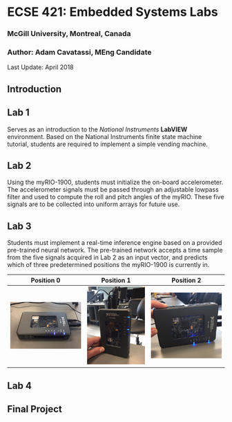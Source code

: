 # ECSE 421: Embedded Systems Labs
### McGill University, Montreal, Canada
### Author: Adam Cavatassi, MEng Candidate

Last Update: April 2018

## Introduction


## Lab 1
Serves as an introduction to the *National Instruments* **LabVIEW** environment. Based on the National Instruments finite state machine tutorial, students are required to implement a simple vending machine.

## Lab 2
Using the myRIO-1900, students must initialize the on-board accelerometer. The accelerometer signals must be passed through an adjustable lowpass filter and used to compute the roll and pitch angles of the myRIO. These five signals are to be collected into uniform arrays for future use. 

## Lab 3
Students must implement a real-time inference engine based on a provided pre-trained neural network. The pre-trained network accepts a time sample from the five signals acquired in Lab 2 as an input vector, and predicts which of three predetermined positions the myRIO-1900 is currently in.


Position 0           | Position 1          | Position 2
:-------------------:|:-------------------:|:------------------:
![alt text](https://github.com/adamcavatassi/McGill-ECSE-421-Embedded-Systems-Labs/blob/master/Lab%203/Specifications/figs/pos0.png "Position 0") | ![alt text](https://github.com/adamcavatassi/McGill-ECSE-421-Embedded-Systems-Labs/blob/master/Lab%203/Specifications/figs/pos1.png "Position 2") | ![alt text](https://github.com/adamcavatassi/McGill-ECSE-421-Embedded-Systems-Labs/blob/master/Lab%203/Specifications/figs/pos2.png "Position 2") 


## Lab 4

## Final Project
